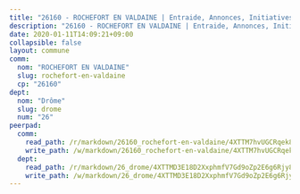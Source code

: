 ```yaml
---
title: "26160 - ROCHEFORT EN VALDAINE | Entraide, Annonces, Initiatives"
description: "26160 - ROCHEFORT EN VALDAINE | Entraide, Annonces, Initiatives"
date: 2020-01-11T14:09:21+09:00
collapsible: false
layout: commune
comm:
  nom: "ROCHEFORT EN VALDAINE"
  slug: rochefort-en-valdaine
  cp: "26160"
dept:
  nom: "Drôme"
  slug: drome
  num: "26"
peerpad:
  comm:
    read_path: /r/markdown/26160_rochefort-en-valdaine/4XTTM7hvUGCRqek8F7uHabMsupJJgk3EndJHaZqEVWbweG95w
    write_path: /w/markdown/26160_rochefort-en-valdaine/4XTTM7hvUGCRqek8F7uHabMsupJJgk3EndJHaZqEVWbweG95w-K3TgUerLqcmQZjfaFTDq3863SJEfYMhQiUgLUhhAdNsYiRjMuxuXkh75yvMybSota3r4YxZqZ87KTUA8qqm5BgLWrZsWSuTsxpppjQUWH9cc1n8CbzkqAiSj1PWQERwtXzV3ZUE9
  dept:
    read_path: /r/markdown/26_drome/4XTTMD3E18D2XxphmfV7Gd9oZp2E6g6Rjy8yoyyuT4SyeeDZv
    write_path: /w/markdown/26_drome/4XTTMD3E18D2XxphmfV7Gd9oZp2E6g6Rjy8yoyyuT4SyeeDZv-K3TgUGX4nG6FnUgVjDeodHJBzD4Z7jTqAJwquijk1LCW8AWc9CAemuRZDQCZC8aha3sgQcHNRUHizJ1bQGiTeNjxAKKxoxsNxcJ7pjGzQ4icP1ftCA9sHED31LddZbCgpf6zkM4Q
---
```


